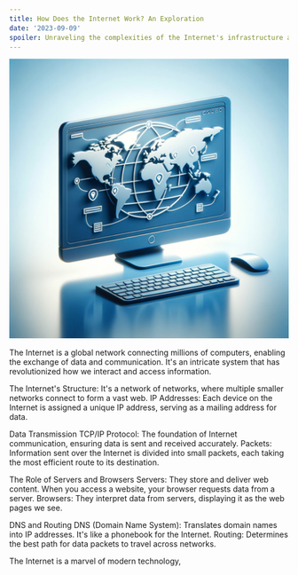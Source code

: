 ```yaml
---
title: How Does the Internet Work? An Exploration
date: '2023-09-09'
spoiler: Unraveling the complexities of the Internet's infrastructure and functionality.
---
```


![Alt text](image.png)

The Internet is a global network connecting millions of computers, enabling the exchange of data and communication. It's an intricate system that has revolutionized how we interact and access information.

The Internet's Structure: It's a network of networks, where multiple smaller networks connect to form a vast web.
IP Addresses: Each device on the Internet is assigned a unique IP address, serving as a mailing address for data.

Data Transmission
TCP/IP Protocol: The foundation of Internet communication, ensuring data is sent and received accurately.
Packets: Information sent over the Internet is divided into small packets, each taking the most efficient route to its destination.

The Role of Servers and Browsers
Servers: They store and deliver web content. When you access a website, your browser requests data from a server.
Browsers: They interpret data from servers, displaying it as the web pages we see.

DNS and Routing
DNS (Domain Name System): Translates domain names into IP addresses. It's like a phonebook for the Internet.
Routing: Determines the best path for data packets to travel across networks.

The Internet is a marvel of modern technology,